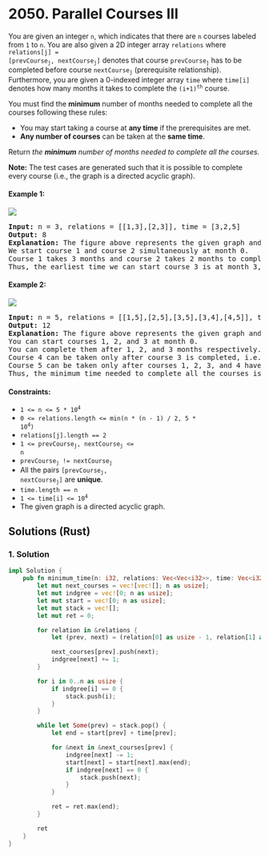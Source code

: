 # 2050. Parallel Courses III
You are given an integer `n`, which indicates that there are `n` courses labeled from `1` to `n`. You are also given a 2D integer array `relations` where <code>relations[j] = [prevCourse<sub>j</sub>, nextCourse<sub>j</sub>]</code> denotes that course <code>prevCourse<sub>j</sub></code> has to be completed before course <code>nextCourse<sub>j</sub></code> (prerequisite relationship). Furthermore, you are given a 0-indexed integer array `time` where `time[i]` denotes how many months it takes to complete the <code>(i+1)<sup>th</sup></code> course.

You must find the **minimum** number of months needed to complete all the courses following these rules:
* You may start taking a course at **any time** if the prerequisites are met.
* **Any number of courses** can be taken at the **same time**.

Return *the **minimum** number of months needed to complete all the courses*.

**Note:** The test cases are generated such that it is possible to complete every course (i.e., the graph is a directed acyclic graph).

#### Example 1:
![](https://assets.leetcode.com/uploads/2021/10/07/ex1.png)
<pre>
<strong>Input:</strong> n = 3, relations = [[1,3],[2,3]], time = [3,2,5]
<strong>Output:</strong> 8
<strong>Explanation:</strong> The figure above represents the given graph and the time required to complete each course.
We start course 1 and course 2 simultaneously at month 0.
Course 1 takes 3 months and course 2 takes 2 months to complete respectively.
Thus, the earliest time we can start course 3 is at month 3, and the total time required is 3 + 5 = 8 months.
</pre>

#### Example 2:
![](https://assets.leetcode.com/uploads/2021/10/07/ex2.png)
<pre>
<strong>Input:</strong> n = 5, relations = [[1,5],[2,5],[3,5],[3,4],[4,5]], time = [1,2,3,4,5]
<strong>Output:</strong> 12
<strong>Explanation:</strong> The figure above represents the given graph and the time required to complete each course.
You can start courses 1, 2, and 3 at month 0.
You can complete them after 1, 2, and 3 months respectively.
Course 4 can be taken only after course 3 is completed, i.e., after 3 months. It is completed after 3 + 4 = 7 months.
Course 5 can be taken only after courses 1, 2, 3, and 4 have been completed, i.e., after max(1,2,3,7) = 7 months.
Thus, the minimum time needed to complete all the courses is 7 + 5 = 12 months.
</pre>

#### Constraints:
* <code>1 <= n <= 5 * 10<sup>4</sup></code>
* <code>0 <= relations.length <= min(n * (n - 1) / 2, 5 * 10<sup>4</sup>)</code>
* `relations[j].length == 2`
* <code>1 <= prevCourse<sub>j</sub>, nextCourse<sub>j</sub> <= n</code>
* <code>prevCourse<sub>j</sub> != nextCourse<sub>j</sub></code>
* All the pairs <code>[prevCourse<sub>j</sub>, nextCourse<sub>j</sub>]</code> are **unique**.
* `time.length == n`
* <code>1 <= time[i] <= 10<sup>4</sup></code>
* The given graph is a directed acyclic graph.

## Solutions (Rust)

### 1. Solution
```Rust
impl Solution {
    pub fn minimum_time(n: i32, relations: Vec<Vec<i32>>, time: Vec<i32>) -> i32 {
        let mut next_courses = vec![vec![]; n as usize];
        let mut indgree = vec![0; n as usize];
        let mut start = vec![0; n as usize];
        let mut stack = vec![];
        let mut ret = 0;

        for relation in &relations {
            let (prev, next) = (relation[0] as usize - 1, relation[1] as usize - 1);

            next_courses[prev].push(next);
            indgree[next] += 1;
        }

        for i in 0..n as usize {
            if indgree[i] == 0 {
                stack.push(i);
            }
        }

        while let Some(prev) = stack.pop() {
            let end = start[prev] + time[prev];

            for &next in &next_courses[prev] {
                indgree[next] -= 1;
                start[next] = start[next].max(end);
                if indgree[next] == 0 {
                    stack.push(next);
                }
            }

            ret = ret.max(end);
        }

        ret
    }
}
```

